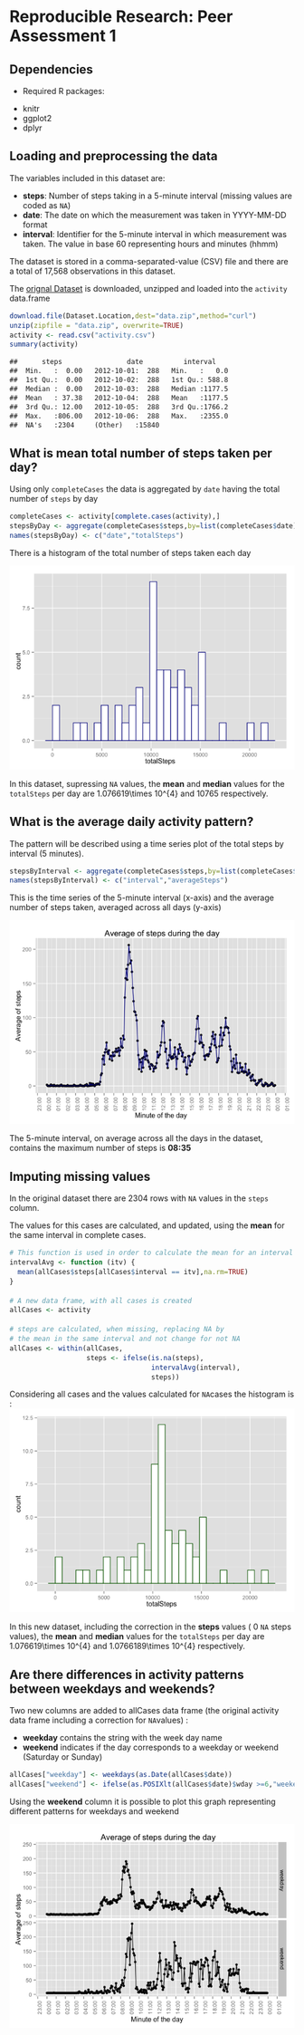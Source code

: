 # Reproducible Research: Peer Assessment 1

## Dependencies

- Required R packages:
* knitr 
* ggplot2 
* dplyr


## Loading and preprocessing the data

The variables included in this dataset are:

- **steps**: Number of steps taking in a 5-minute interval (missing values are coded as `NA`)
- **date**: The date on which the measurement was taken in YYYY-MM-DD format
- **interval**: Identifier for the 5-minute interval in which measurement was taken. The value in base 60 representing hours and minutes (hhmm)

The dataset is stored in a comma-separated-value (CSV) file and there are a total of 17,568 observations in this dataset.


The [orignal Dataset](https://d396qusza40orc.cloudfront.net/repdata%2Fdata%2Factivity.zip) is downloaded, unzipped and loaded into the `activity` data.frame


```r
download.file(Dataset.Location,dest="data.zip",method="curl")
unzip(zipfile = "data.zip", overwrite=TRUE)
activity <- read.csv("activity.csv")
summary(activity)
```

```
##      steps                date          interval     
##  Min.   :  0.00   2012-10-01:  288   Min.   :   0.0  
##  1st Qu.:  0.00   2012-10-02:  288   1st Qu.: 588.8  
##  Median :  0.00   2012-10-03:  288   Median :1177.5  
##  Mean   : 37.38   2012-10-04:  288   Mean   :1177.5  
##  3rd Qu.: 12.00   2012-10-05:  288   3rd Qu.:1766.2  
##  Max.   :806.00   2012-10-06:  288   Max.   :2355.0  
##  NA's   :2304     (Other)   :15840
```


## What is mean total number of steps taken per day?

Using only `completeCases` the data is aggregated by `date` having the total number of `steps` by day


```r
completeCases <- activity[complete.cases(activity),]
stepsByDay <- aggregate(completeCases$steps,by=list(completeCases$date), FUN=sum)
names(stepsByDay) <- c("date","totalSteps")
```

There is a histogram of the total number of steps taken each day

![](PA1_template_files/figure-html/StepsByDayHistogram-1.png) 



In this dataset, supressing `NA` values, the **mean** and **median** values for the `totalSteps` per day are 1.076619\times 10^{4} and 10765 respectively.


## What is the average daily activity pattern?

The pattern will be described using a time series plot of the total steps by interval (5 minutes).


```r
stepsByInterval <- aggregate(completeCases$steps,by=list(completeCases$interval), FUN=mean)
names(stepsByInterval) <- c("interval","averageSteps")
```


This is the time series of the 5-minute interval (x-axis) and the average number of steps taken, averaged across all days (y-axis)

![](PA1_template_files/figure-html/ActivityPatternTimeSerie-1.png) 




The 5-minute interval, on average across all the days in the dataset, contains the maximum number of steps is **08:35**

## Imputing missing values

In the original dataset there are 2304 rows with `NA` values in the `steps` column.

The values for this cases are calculated, and updated, using the **mean** for the same interval in complete cases.


```r
# This function is used in order to calculate the mean for an interval
intervalAvg <- function (itv) {
  mean(allCases$steps[allCases$interval == itv],na.rm=TRUE)
}

# A new data frame, with all cases is created
allCases <- activity

# steps are calculated, when missing, replacing NA by
# the mean in the same interval and not change for not NA
allCases <- within(allCases, 
                   steps <- ifelse(is.na(steps),
                                   intervalAvg(interval),
                                   steps))
```

Considering all cases and the values calculated for `NA`cases the histogram is :
![](PA1_template_files/figure-html/allStepsByDaysHistogram-1.png) 



In this new dataset, including the correction in the **steps** values ( 0 `NA` steps values), the **mean** and **median** values for the `totalSteps` per day are 1.076619\times 10^{4} and 1.0766189\times 10^{4} respectively.

## Are there differences in activity patterns between weekdays and weekends?

Two new columns are added to allCases data frame (the original activity data frame including a correction for `NA`values) :

* **weekday** contains the string with the week day name 
* **weekend** indicates if the day corresponds to a weekday or weekend (Saturday or Sunday)


```r
allCases["weekday"] <- weekdays(as.Date(allCases$date))
allCases["weekend"] <- ifelse(as.POSIXlt(allCases$date)$wday >=6,"weekend","weekday")
```

Using the **weekend** column it is possible to plot this graph representing different patterns for weekdays and weekend

![](PA1_template_files/figure-html/WeekActivityPatternTimeSerie-1.png) 


